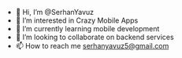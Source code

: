 - 👋 Hi, I’m @SerhanYavuz
- 👀 I’m interested in Crazy Mobile Apps
- 🌱 I’m currently learning mobile development
- 💞️ I’m looking to collaborate on backend services
- 📫 How to reach me serhanyavuz5@gmail.com

<!---
SerhanYavuz/SerhanYavuz is a ✨ special ✨ repository because its `README.md` (this file) appears on your GitHub profile.
You can click the Preview link to take a look at your changes.
--->
